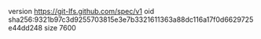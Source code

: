 version https://git-lfs.github.com/spec/v1
oid sha256:9321b97c3d9255703815e3e7b3321611363a88dc116a17f0d6629725e44dd248
size 7600
